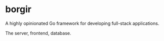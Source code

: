 # borgir
A highly opinionated Go framework for developing full-stack applications.

The server, frontend, database. 


